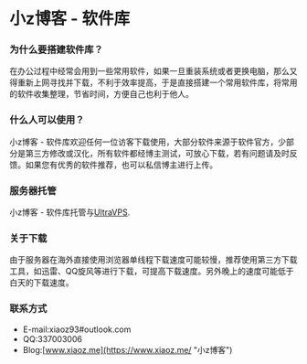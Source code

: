 # 小z博客 - 软件库

### 为什么要搭建软件库？
在办公过程中经常会用到一些常用软件，如果一旦重装系统或者更换电脑，那么又得重新上网寻找并下载，不利于效率提高，于是直接搭建一个常用软件库，将常用的软件收集整理，节省时间，方便自己也利于他人。

### 什么人可以使用？
小z博客 - 软件库欢迎任何一位访客下载使用，大部分软件来源于软件官方，少部分是第三方修改或汉化，所有软件都经博主测试，可放心下载，若有问题请及时反馈。如果您有优秀的软件推荐，也可以私信博主进行上传。

### 服务器托管
小z博客 - 软件库托管与[UltraVPS](https://www.xiaoz.me/archives/9633 "UltraVPS").

### 关于下载
由于服务器在海外直接使用浏览器单线程下载速度可能较慢，推荐使用第三方下载工具，如迅雷、QQ旋风等进行下载，可提高下载速度。另外晚上的速度可能低于白天的下载速度。

### 联系方式
* E-mail:xiaoz93#outlook.com
* QQ:337003006
* Blog:[www.xiaoz.me](https://www.xiaoz.me/ "小z博客")